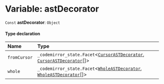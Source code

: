 # Variable: astDecorator

`Const` **astDecorator**: `Object`

#### Type declaration

| Name | Type |
| :------ | :------ |
| `fromCursor` | `_codemirror_state.Facet`<[`CursorASTDecorator`](/en/auto-docs/coze-editor/types/CursorASTDecorator.md), [`CursorASTDecorator`](/en/auto-docs/coze-editor/types/CursorASTDecorator.md)\[]> |
| `whole` | `_codemirror_state.Facet`<[`WholeASTDecorator`](/en/auto-docs/coze-editor/types/WholeASTDecorator.md), [`WholeASTDecorator`](/en/auto-docs/coze-editor/types/WholeASTDecorator.md)\[]> |
